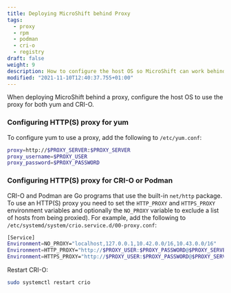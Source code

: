 ```yaml
---
title: Deploying MicroShift behind Proxy
tags:
  - proxy
  - rpm
  - podman
  - cri-o
  - registry
draft: false
weight: 9
description: How to configure the host OS so MicroShift can work behind a proxy.
modified: "2021-11-10T12:40:37.755+01:00"
---
```


When deploying MicroShift behind a proxy, configure the host OS to use the proxy for both yum and CRI-O.

### Configuring HTTP(S) proxy for yum

To configure yum to use a proxy, add the following to `/etc/yum.conf`:

```sh
proxy=http://$PROXY_SERVER:$PROXY_SERVER
proxy_username=$PROXY_USER
proxy_password=$PROXY_PASSWORD
```

### Configuring HTTP(S) proxy for CRI-O or Podman

CRI-O and Podman are Go programs that use the built-in `net/http` package. To use an HTTP(S) proxy you need to set the `HTTP_PROXY` and `HTTPS_PROXY` environment variables and optionally the `NO_PROXY` variable to exclude a list of hosts from being proxied). For example, add the following to `/etc/systemd/system/crio.service.d/00-proxy.conf`:

```sh
[Service]
Environment=NO_PROXY="localhost,127.0.0.1,10.42.0.0/16,10.43.0.0/16"
Environment=HTTP_PROXY="http://$PROXY_USER:$PROXY_PASSWORD@$PROXY_SERVER:$PROXY_PORT/"
Environment=HTTPS_PROXY="http://$PROXY_USER:$PROXY_PASSWORD@$PROXY_SERVER:$PROXY_PORT/"
```

Restart CRI-O:

```sh
sudo systemctl restart crio
```